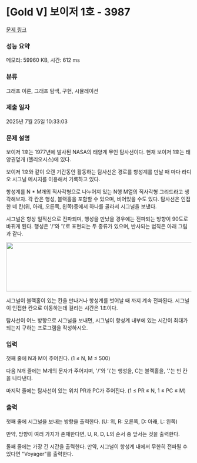 # [Gold V] 보이저 1호 - 3987 

[문제 링크](https://www.acmicpc.net/problem/3987) 

### 성능 요약

메모리: 59960 KB, 시간: 612 ms

### 분류

그래프 이론, 그래프 탐색, 구현, 시뮬레이션

### 제출 일자

2025년 7월 25일 10:33:03

### 문제 설명

<p>보이저 1호는 1977년에 발사된 NASA의 태양계 무인 탐사선이다. 현재 보이저 1호는 태양권덮개 (헬리오시스)에 있다.</p>

<p>보이저 1호와 같이 오랜 기간동안 활동하는 탐사선은 경로를 항성계를 만날 때 마다 라디오 시그널 메시지를 이용해서 기록하고 있다.</p>

<p>항성계를 N * M개의 직사각형으로 나누어져 있는 N행 M열의 직사각형 그리드라고 생각해보자. 각 칸은 행성, 블랙홀을 포함할 수 있으며, 비어있을 수도 있다. 탐사선은 인접한 네 칸(위, 아래, 오른쪽, 왼쪽)중에서 하나를 골라서 시그널을 보낸다.</p>

<p>시그널은 항상 일직선으로 전파되며, 행성을 만났을 경우에는 전파되는 방향이 90도로 바뀌게 된다. 행성은 '/'와 '\'로 표현되는 두 종류가 있으며, 반사되는 법칙은 아래 그림과 같다.</p>

<p style="text-align:center"><img alt="" src="https://upload.acmicpc.net/d64de82b-5fce-46ac-a54a-315b0a157136/-/preview/" style="width: 641px; height: 134px;"></p>

<p>시그널이 블랙홀이 있는 칸을 만나거나 항성계를 벗어날 때 까지 계속 전파된다. 시그널이 인접한 칸으로 이동하는데 걸리는 시간은 1초이다.</p>

<p>탐사선이 어느 방향으로 시그널을 보내면, 시그널이 항성계 내부에 있는 시간이 최대가 되는지 구하는 프로그램을 작성하시오.</p>

### 입력 

 <p>첫째 줄에 N과 M이 주어진다. (1 ≤ N, M ≤ 500)</p>

<p>다음 N개 줄에는 M개의 문자가 주어지며, '/'와 '\'는 행성을, C는 블랙홀을, '.'는 빈 칸을 나타낸다.</p>

<p>마지막 줄에는 탐사선이 있는 위치 PR과 PC가 주어진다. (1 ≤ PR ≤ N, 1 ≤ PC ≤ M)</p>

### 출력 

 <p>첫째 줄에 시그널을 보내는 방향을 출력한다. (U: 위, R: 오른쪽, D: 아래, L: 왼쪽)</p>

<p>만약, 방향이 여러 가지가 존재한다면, U, R, D, L의 순서 중 앞서는 것을 출력한다.</p>

<p>둘째 줄에는 가장 긴 시간을 출력한다. 만약, 시그널이 항성계 내에서 무한히 전파될 수 있다면 "Voyager"를 출력한다.</p>

